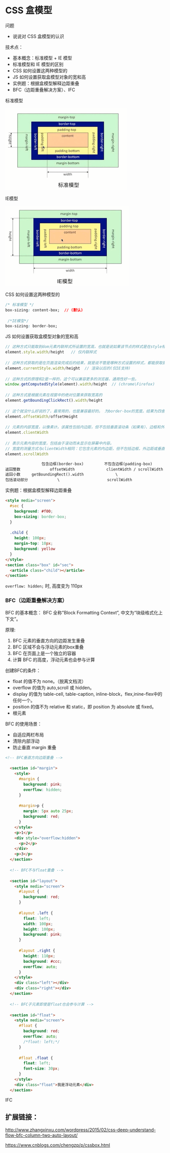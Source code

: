 # CSS 盒模型

问题
- 说说对 CSS 盒模型的认识


技术点：
- 基本概念：标准模型 + IE 模型
- 标准模型和 IE 模型的区别
- CSS 如何设置这两种模型的
- JS  如何设置获取盒模型对象的宽和高
- 实例题：根据盒模型解释边距重叠
- BFC（边距重叠解决方案）、IFC


标准模型

![](./img/css-m.png)

IE模型

![](./img/css-m-ie.png)


CSS 如何设置这两种模型的
```css
/* 标准模型 */
box-sizing: content-box;  // (默认)

 /*IE模型*/
box-sizing: border-box;
```


JS 如何设置获取盒模型对象的宽和高
```js
// 这种方式只能取到dom元素内联样式所设置的宽高，也就是说如果该节点的样式是在style标签中或外联的CSS文件中设置的话，通过这种方法是获取不到dom的宽高的。
element.style.width/height   // 仅内联样式

// 这种方式获取的是在页面渲染完成后的结果，就是说不管是哪种方式设置的样式，都能获取到。(仅IE支持)
element.currentStyle.width/height  // 渲染以后的(仅IE支持)

// 这种方式的原理和2是一样的，这个可以兼容更多的浏览器，通用性好一些。
window.getComputedStyle(element).width/height  // (chrome\Firefox)

// 这种方式是根据元素在视窗中的绝对位置来获取宽高的
element.getBoundingClickRect().width/height

// 这个就没什么好说的了，最常用的，也是兼容最好的。 为border-box的宽度。结果为四舍五入的整数。
element.offsetWidth/offsetHeight

// 元素的内部宽度，以像素计。该属性包括内边距，但不包括垂直滚动条（如果有）、边框和外边距。
element.clientWidth

// 表示元素内容的宽度，包括由于滚动而未显示在屏幕中内容。
// 宽度的测量方式与clientWidth相同：它包含元素的内边距，但不包括边框，外边距或垂直滚动条（如果存在）。
element.scrollWidth
```

```html
                包含边框(border-box)         不包含边框(padding-box)
返回整数             offsetWidth              clientWidth / scrollWidth
返回小数     getBoundingRect().width              \
包括滚动部分             \                     scrollWidth
```


实例题：根据盒模型解释边距重叠
```html
<style media="screen">
  #sec {
    background: #f00;
    box-sizing: border-box;
  }

  .child {
    height: 100px;
    margin-top: 10px;
    background: yellow
  }
</style>
<section class="box" id="sec">
  <article class="child"></article>
</section>
```

`overflow: hidden;` 时, 高度变为 110px


### BFC（边距重叠解决方案）

BFC 的基本概念：
BFC 全称”Block Formatting Context”, 中文为“块级格式化上下文”。

原理:
1. BFC 元素的垂直方向的边距发生重叠
2. BFC 区域不会与浮动元素的box重叠
3. BFC 在页面上是一个独立的容器
4. 计算 BFC 的高度，浮动元素也会参与计算


创建BFC的条件：
- float 的值不为 none。（脱离文档流）
- overflow 的值为 auto,scroll 或 hidden。
- display 的值为 table-cell, table-caption, inline-block，flex,inine-flex中的任何一个。
- position 的值不为 relative 和 static，即 position 为 absolute 或 fixed。
- 根元素


BFC 的使用场景：
- 自适应两栏布局
- 清除内部浮动
- 防止垂直 margin 重叠


```html
<!-- BFC垂直方向边距重叠 -->

  <section id="margin">
    <style>
      #margin {
        background: pink;
        overflow: hidden;
      }

      #margin>p {
        margin: 5px auto 25px;
        background: red;
      }
    </style>
    <p>1</p>
    <div style="overflow:hidden">
      <p>2</p>
    </div>
    <p>3</p>
  </section>

  <!-- BFC不与float重叠 -->

  <section id="layout">
    <style media="screen">
      #layout {
        background: red;
      }

      #layout .left {
        float: left;
        width: 100px;
        height: 100px;
        background: pink;
      }

      #layout .right {
        height: 110px;
        background: #ccc;
        overflow: auto;
      }
    </style>
    <div class="left"></div>
    <div class="right"></div>
  </section>

  <!-- BFC子元素即使是float也会参与计算 -->

  <section id="float">
    <style media="screen">
      #float {
        background: red;
        overflow: auto;
        /*float: left;*/
      }

      #float .float {
        float: left;
        font-size: 30px;
      }
    </style>
    <div class="float">我是浮动元素</div>
  </section>
```

IFC


## 扩展链接：

http://www.zhangxinxu.com/wordpress/2015/02/css-deep-understand-flow-bfc-column-two-auto-layout/

https://www.cnblogs.com/chengzp/p/cssbox.html

